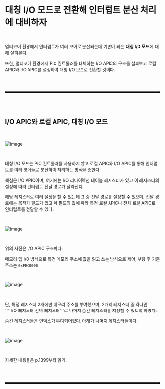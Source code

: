 # 대칭 I/O 모드로 전환해 인터럽트 분산 처리에 대비하자

<br>

멀티코어 환경에서 인터럽트가 여러 코어로 분산되는데 기반이 되는 **대칭 I/O 모드**에 대해 살펴본다.

또한, 멀티코어 환경에서 PIC 컨트롤러를 대체하는 I/O APIC의 구조를 살펴보고 로컬 APIC와 I/O APIC를 설정하여 대칭 I/O 모드로 전환할 것이다.

<br><br>
<hr style="border: 2px solid;">
<br><br>

## I/O APIC와 로컬 APIC, 대칭 I/O 모드

<br>

![image](https://user-images.githubusercontent.com/52172169/206085837-88b03fb9-6a66-415b-9518-a81421093824.png)

<br>

대칭 I/O 모드는 PIC 컨트롤러를 사용하지 않고 로컬 APIC와 I/O APIC를 통해 인터럽트를 여러 코어들로 분산하여 처리하는 방식을 뜻한다.

핵심은 I/O APIC이며, 여기에는 I/O 리다이렉션 테이블 레지스터가 있고 이 레지스터의 설정에 따라 인터럽트 전달 경로가 달라진다.

해당 레지스터로 여러 설정을 할 수 있는데 그 중 전달 경로를 설정할 수 있으며, 전달 경로에는 목적지 필드가 있고 이 필드의 값에 따라 특정 로컬 APIC나 전체 로컬 APIC로 인터럽트를 전달할 수 있다.

<br>

![image](https://user-images.githubusercontent.com/52172169/206087919-77852352-6a37-4a6d-b6fa-6da64cd801f4.png)

<br>

위의 사진은 I/O APIC 구조이다.

메모리 맵 I/O 방식으로 특정 메모리 주소에 값을 읽고 쓰는 방식으로 제어, 부팅 후 기준 주소는 ```0xFEC0000```

<br>

![image](https://user-images.githubusercontent.com/52172169/206087994-e6f6b5e7-6d36-4835-8daf-ecefa6850864.png)

<br>

단, 특정 레지스터 2개에만 메모리 주소를 부여했으며, 2개의 레지스터 중 하나인 ````I/O 레지스터 선택 레지스터```로 나머지 숨긴 레지스터를 지정할 수 있도록 하였다.

숨긴 레지스터들은 인덱스가 부여되어있다. 아래가 나머지 레지스터들이다.

<br>

![image](https://user-images.githubusercontent.com/52172169/206088050-2779371b-8e53-48e4-9dbf-9bbc71f7b350.png)

<br>

자세한 내용들은 p.1399부터 읽기.

<br><br>
<hr style="border: 2px solid;">
<br><br>
